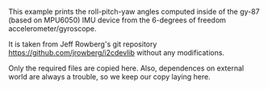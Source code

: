 This example prints the roll-pitch-yaw angles computed
inside of the gy-87 (based on MPU6050) IMU device from
the 6-degrees of freedom accelerometer/gyroscope.

It is taken from Jeff Rowberg's git repository
https://github.com/jrowberg/i2cdevlib
without any modifications.

Only the required files are copied here. 
Also, dependences on external world are always
a trouble, so we keep our copy laying here.

